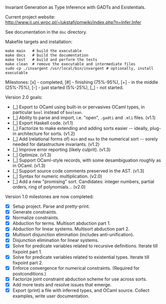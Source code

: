 Invariant Generation as Type Inference with GADTs and Existentials.

Current project website: http://www.ii.uni.wroc.pl/~lukstafi/pmwiki/index.php?n=Infer.Infer

See documentation in the `doc` directory.

Makefile targets and installation:
```
make main   # build the executable
make docs   # build the documentation
make test   # build and perform the tests
make clean  # remove the executable and intermediate files
sudo cp ./invargent /usr/local/bin/invargent # optionally, install executable
```

Milestones: [x] - completed, [#] - finishing (75%-95%), [+] - in the middle (25%-75%), [-] - just started (5%-25%), [_] - not started.

Version 2.0 goals:
- [_] Export to OCaml using built-in or pervasives OCaml types, in particular `bool` instead of `boolean`.
- [_] Ability to parse and import, i.e. "open", `.gadti` and `.mli` files. (v1.1)
- [_] Export Haskell code. (v1.1)
- [_] Factorize to make extending and adding sorts easier -- ideally, plug-in architecture for sorts. (v1.2)
- [_] Add (relational forms of) `min` and `max` to the numerical sort -- sorely needed for datastructure invariants. (v1.2)
- [_] Improve error reporting (likely culprit). (v1.3)
- [_] Optimize. (v1.3)
- [_] Support OCaml-style records, with some desambiguation roughly as in OCaml. (v1.3)
- [_] Support source code comments preserved in the AST. (v1.3)
- [_] Syntax for numeric multiplication. (v2.0)
- [_] Add a new "promising" sort. Candidates: integer numbers, partial orders, ring of polynomials... (v2.0)

Version 1.0 milestones are now completed:
- [x] Setup project. Parse and pretty-print.
- [x] Generate constraints.
- [x] Normalize constraints.
- [x] Abduction for terms. Multisort abduction part 1.
- [x] Abduction for linear systems. Multisort abduction part 2.
- [x] Multisort disjunction elimination (includes anti-unification).
- [x] Disjunction elimination for linear systems.
- [x] Solve for predicate variables related to recursive definitions. Iterate till fixpoint part 1.
- [x] Solve for predicate variables related to existential types. Iterate till fixpoint part 2.
- [x] Enforce convergence for numerical constraints. (Required for postconditions.)
- [x] Factorize joint constraint abduction scheme for use across sorts.
- [x] Add more tests and resolve issues that emerge.
- [x] Export (print) a file with inferred types, and OCaml source. Collect examples, write user documentation.
